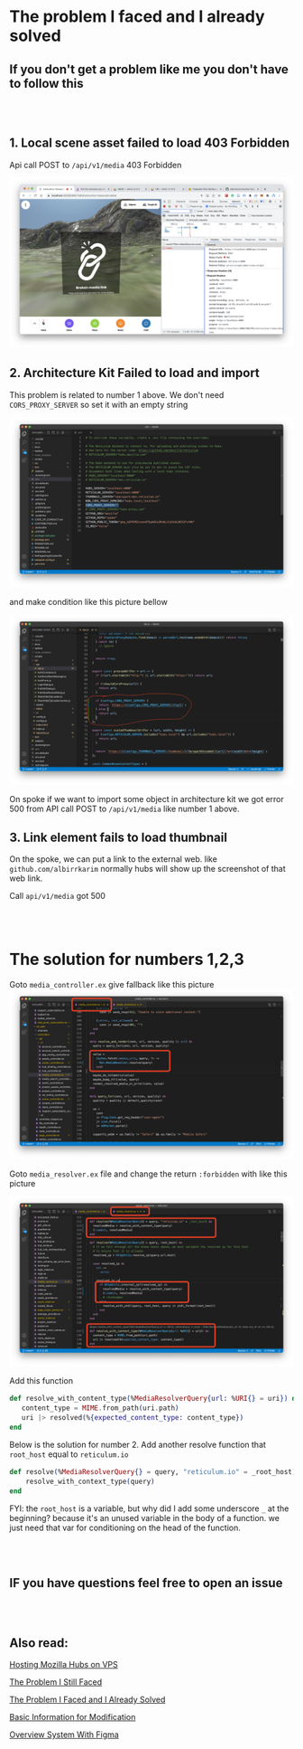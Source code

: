 # The problem I faced and I already solved

## If you don't get a problem like me you don't have to follow this

<br>
<br>

## 1. Local scene asset failed to load 403 Forbidden

Api call POST to `/api/v1/media` 403 Forbidden

![Local assets](/docs_img//local_assets_failed.png)

## 2. Architecture Kit Failed to load and import

This problem is related to number 1 above. We don't need `CORS_PROXY_SERVER` so set it with an empty string

![env spoke](/docs_img/env_spoke.png)

and make condition like this picture bellow

![env spoke](/docs_img/env_spoke_1.png)

On spoke if we want to import some object in architecture kit we got error 500 from API call POST to `/api/v1/media` like number 1 above.

## 3. Link element fails to load thumbnail

On the spoke, we can put a link to the external web. like `github.com/albirrkarim` normally hubs will show up the screenshot of that web link.

Call `api/v1/media` got 500

<br>
<br>

# The solution for numbers 1,2,3

Goto `media_controller.ex` give fallback like this picture
![Local assets](/docs_img/spoke_failed_2.png)

Goto `media_resolver.ex` file and change the return `:forbidden` with like this picture

![Local assets](/docs_img/spoke_failed.png)

Add this function

```elixir
def resolve_with_content_type(%MediaResolverQuery{url: %URI{} = uri}) do
   content_type = MIME.from_path(uri.path)
   uri |> resolved(%{expected_content_type: content_type})
end
```

Below is the solution for number 2. Add another resolve function that `root_host` equal to `reticulum.io`

```elixir
def resolve(%MediaResolverQuery{} = query, "reticulum.io" = _root_host) do
    resolve_with_context_type(query)
end
```

FYI: the `root_host` is a variable, but why did I add some underscore `_` at the beginning? because it's an unused variable in the body of a function. we just need that var for conditioning on the head of the function.


<br>
<br>

## IF you have questions feel free to open an issue

<br>
<br>

## Also read:

[Hosting Mozilla Hubs on VPS](https://github.com/albirrkarim/mozilla-hubs-installation-detailed/blob/main/VPS_FOR_HUBS.md)

[The Problem I Still Faced](https://github.com/albirrkarim/mozilla-hubs-installation-detailed/blob/main/PROBLEM_UNSOLVED.md)

[The Problem I Faced and I Already Solved](https://github.com/albirrkarim/mozilla-hubs-installation-detailed/blob/main/PROBLEM_SOLVED.md)

[Basic Information for Modification](https://github.com/albirrkarim/mozilla-hubs-installation-detailed/blob/main/HOW_TO_MODIFY.md)

[Overview System With Figma](https://www.figma.com/file/h92Je1ac9AtgrR5OHVv9DZ/Overview-Mozilla-Hubs-Project?node-id=0%3A1)
